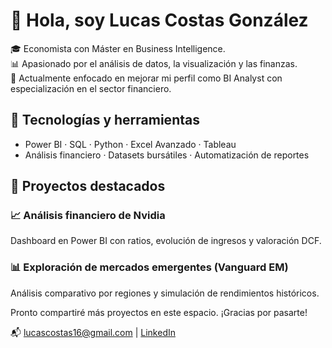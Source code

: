 # 👋 Hola, soy Lucas Costas González

🎓 Economista con Máster en Business Intelligence.  
📊 Apasionado por el análisis de datos, la visualización y las finanzas.  
🚀 Actualmente enfocado en mejorar mi perfil como BI Analyst con especialización en el sector financiero.

## 🧰 Tecnologías y herramientas
- Power BI · SQL · Python · Excel Avanzado · Tableau  
- Análisis financiero · Datasets bursátiles · Automatización de reportes

## 📂 Proyectos destacados
### 📈 Análisis financiero de Nvidia
Dashboard en Power BI con ratios, evolución de ingresos y valoración DCF.

### 📊 Exploración de mercados emergentes (Vanguard EM)
Análisis comparativo por regiones y simulación de rendimientos históricos.

Pronto compartiré más proyectos en este espacio. ¡Gracias por pasarte!

📬 lucascostas16@gmail.com | [LinkedIn](https://www.linkedin.com/in/lucas-costas-gonz%C3%A1lez-51b259235/)

